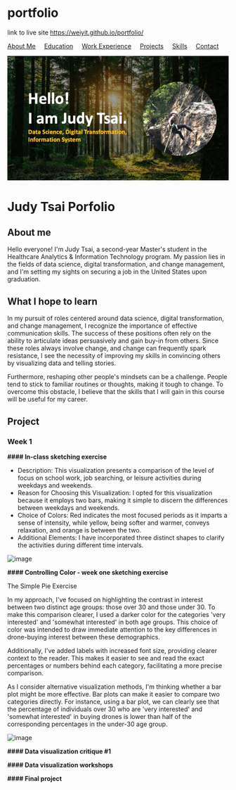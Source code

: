 # portfolio

link to live site https://weiyit.github.io/portfolio/




[About Me](#about-me) &nbsp;&nbsp;&nbsp; [Education](#education) &nbsp;&nbsp;&nbsp; [Work Experience](#work-experience) &nbsp;&nbsp;&nbsp; [Projects](#projects) &nbsp;&nbsp;&nbsp; [Skills](#skills) &nbsp;&nbsp;&nbsp; [Contact](#contact)


![Judy](main_page.jpeg)


# Judy Tsai Porfolio

## About me
Hello everyone! I'm Judy Tsai, a second-year Master's student in the Healthcare Analytics & Information Technology program. My passion lies in the fields of data science, digital transformation, and change management, and I'm setting my sights on securing a job in the United States upon graduation.

## What I hope to learn
In my pursuit of roles centered around data science, digital transformation, and change management, I recognize the importance of effective communication skills. The success of these positions often rely on the ability to articulate ideas persuasively and gain buy-in from others. Since these roles always involve change, and change can frequently spark resistance, I see the necessity of improving my skills in convincing others by visualizing data and telling stories.

Furthermore, reshaping other people's mindsets can be a challenge. People tend to stick to familiar routines or thoughts, making it tough to change. To overcome this obstacle, I believe that the skills that I will gain in this course will be useful for my career.

## Project

### Week 1

**#### In-class sketching exercise**

- Description: This visualization presents a comparison of the level of focus on school work, job searching, or leisure activities during weekdays and weekends.
- Reason for Choosing this Visualization: I opted for this visualization because it employs two bars, making it simple to discern the differences between weekdays and weekends.
- Choice of Colors: Red indicates the most focused periods as it imparts a sense of intensity, while yellow, being softer and warmer, conveys relaxation, and orange is between the two.
- Additional Elements: I have incorporated three distinct shapes to clarify the activities during different time intervals.

![image](https://github.com/weiyit/portfolio/assets/122920634/be0dac38-d560-4d42-940f-98a866c1bf08)

**#### Controlling Color - week one sketching exercise**

The Simple Pie Exercise

In my approach, I've focused on highlighting the contrast in interest between two distinct age groups: those over 30 and those under 30. To make this comparison clearer, I used a darker color for the categories 'very interested' and 'somewhat interested' in both age groups. This choice of color was intended to draw immediate attention to the key differences in drone-buying interest between these demographics.

Additionally, I've added labels with increased font size, providing clearer context to the reader. This makes it easier to see and read the exact percentages or numbers behind each category, facilitating a more precise comparison.

As I consider alternative visualization methods, I'm thinking whether a bar plot might be more effective. Bar plots can make it easier to compare two categories directly. For instance, using a bar plot, we can clearly see that the percentage of individuals over 30 who are 'very interested' and 'somewhat interested' in buying drones is lower than half of the corresponding percentages in the under-30 age group.

![image](https://github.com/weiyit/portfolio/assets/122920634/ba0b747f-edfb-4dea-bbc9-61ada6ed48b7)


**#### Data visualization critique #1**


**#### Data visualization workshops**

**#### Final project**
